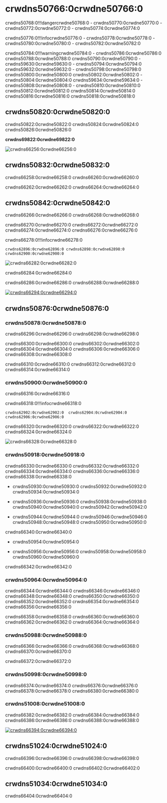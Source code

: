# crwdns50766:0crwdne50766:0

crwdns50768:0!!!dangercrwdne50768:0
    - crwdns50770:0crwdne50770:0
    - crwdns50772:0crwdne50772:0
    - crwdns50774:0crwdne50774:0

crwdns50776:0!!!infocrwdne50776:0
    - crwdns50778:0crwdne50778:0
    - crwdns50780:0crwdne50780:0
    - crwdns50782:0crwdne50782:0

crwdns50784:0!!!warningcrwdne50784:0
    - crwdns50786:0crwdne50786:0 crwdns50788:0crwdne50788:0 crwdns50790:0crwdne50790:0
    - crwdns59630:0crwdne59630:0
    - crwdns50794:0crwdne50794:0 crwdns59632:0crwdne59632:0
    - crwdns50798:0crwdne50798:0 crwdns50800:0crwdne50800:0 crwdns50802:0crwdne50802:0
    - crwdns50804:0crwdne50804:0 crwdns59634:0crwdne59634:0
    - crwdns50808:0crwdne50808:0
    - crwdns50810:0crwdne50810:0 crwdns50812:0crwdne50812:0 crwdns50814:0crwdne50814:0 crwdns50816:0crwdne50816:0 crwdns50818:0crwdne50818:0

## crwdns50820:0crwdne50820:0

crwdns50822:0crwdne50822:0 crwdns50824:0crwdne50824:0 crwdns50826:0crwdne50826:0

**crwdns69822:0crwdne69822:0**

![crwdns66256:0crwdne66256:0](crwdns66254:0crwdne66254:0)

## crwdns50832:0crwdne50832:0

crwdns66258:0crwdne66258:0 crwdns66260:0crwdne66260:0

crwdns66262:0crwdne66262:0 crwdns66264:0crwdne66264:0

## crwdns50842:0crwdne50842:0

crwdns66266:0crwdne66266:0 crwdns66268:0crwdne66268:0

crwdns66270:0crwdne66270:0 crwdns66272:0crwdne66272:0  crwdns66274:0crwdne66274:0  crwdns66276:0crwdne66276:0

crwdns66278:0!!!infocrwdne66278:0

    crwdns62896:0crwdne62896:0 crwdns62898:0crwdne62898:0 crwdns62900:0crwdne62900:0

![crwdns66282:0crwdne66282:0](crwdns66280:0crwdne66280:0)

crwdns66284:0crwdne66284:0

crwdns66286:0crwdne66286:0  crwdns66288:0crwdne66288:0

[![crwdns66294:0crwdne66294:0](crwdns66292:0crwdne66292:0)](crwdns66290:0crwdne66290:0)

## crwdns50876:0crwdne50876:0

### crwdns50878:0crwdne50878:0

crwdns66296:0crwdne66296:0  crwdns66298:0crwdne66298:0

crwdns66300:0crwdne66300:0 crwdns66302:0crwdne66302:0 crwdns66304:0crwdne66304:0 crwdns66306:0crwdne66306:0  crwdns66308:0crwdne66308:0

crwdns66310:0crwdne66310:0 crwdns66312:0crwdne66312:0 crwdns66314:0crwdne66314:0

### crwdns50900:0crwdne50900:0

crwdns66316:0crwdne66316:0

crwdns66318:0!!!infocrwdne66318:0

    crwdns62902:0crwdne62902:0  crwdns62904:0crwdne62904:0  crwdns62906:0crwdne62906:0

crwdns66320:0crwdne66320:0 crwdns66322:0crwdne66322:0 crwdns66324:0crwdne66324:0

![crwdns66328:0crwdne66328:0](crwdns66326:0crwdne66326:0)

### crwdns50918:0crwdne50918:0

crwdns66330:0crwdne66330:0 crwdns66332:0crwdne66332:0 crwdns66334:0crwdne66334:0 crwdns66336:0crwdne66336:0  crwdns66338:0crwdne66338:0

* crwdns50930:0crwdne50930:0 crwdns50932:0crwdne50932:0 crwdns50934:0crwdne50934:0

* crwdns50936:0crwdne50936:0 crwdns50938:0crwdne50938:0  crwdns50940:0crwdne50940:0 crwdns50942:0crwdne50942:0

* crwdns50944:0crwdne50944:0  crwdns50946:0crwdne50946:0 crwdns50948:0crwdne50948:0 crwdns50950:0crwdne50950:0

crwdns66340:0crwdne66340:0

* crwdns50954:0crwdne50954:0

* crwdns50956:0crwdne50956:0  crwdns50958:0crwdne50958:0 crwdns50960:0crwdne50960:0

crwdns66342:0crwdne66342:0

### crwdns50964:0crwdne50964:0

crwdns66344:0crwdne66344:0  crwdns66346:0crwdne66346:0  crwdns66348:0crwdne66348:0  crwdns66350:0crwdne66350:0  crwdns66352:0crwdne66352:0  crwdns66354:0crwdne66354:0  crwdns66356:0crwdne66356:0

crwdns66358:0crwdne66358:0  crwdns66360:0crwdne66360:0  crwdns66362:0crwdne66362:0  crwdns66364:0crwdne66364:0

### crwdns50988:0crwdne50988:0

crwdns66366:0crwdne66366:0 crwdns66368:0crwdne66368:0 crwdns66370:0crwdne66370:0

crwdns66372:0crwdne66372:0

### crwdns50998:0crwdne50998:0

crwdns66374:0crwdne66374:0  crwdns66376:0crwdne66376:0 crwdns66378:0crwdne66378:0 crwdns66380:0crwdne66380:0

### crwdns51008:0crwdne51008:0

crwdns66382:0crwdne66382:0 crwdns66384:0crwdne66384:0 crwdns66386:0crwdne66386:0 crwdns66388:0crwdne66388:0

[![crwdns66394:0crwdne66394:0](crwdns66392:0crwdne66392:0)](crwdns66390:0crwdne66390:0)

## crwdns51024:0crwdne51024:0

crwdns66396:0crwdne66396:0  crwdns66398:0crwdne66398:0

crwdns66400:0crwdne66400:0  crwdns66402:0crwdne66402:0

## crwdns51034:0crwdne51034:0

crwdns66404:0crwdne66404:0
